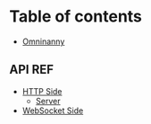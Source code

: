 # Table of contents

* [Omninanny](README.md)

## API REF

* [HTTP Side](api-ref/http-side/README.md)
  * [Server](api-ref/http-side/server.md)
* [WebSocket Side](api-ref/websocket-side.md)
